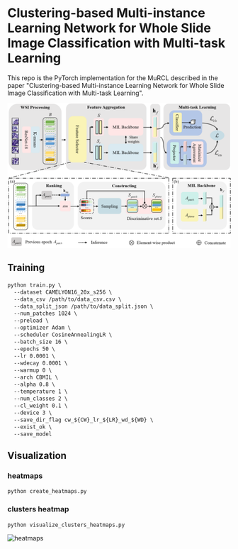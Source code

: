 # Clustering-based Multi-instance Learning Network for Whole Slide Image Classification with Multi-task Learning

This repo is the PyTorch implementation for the MuRCL described in the paper "Clustering-based Multi-instance Learning Network for Whole Slide Image Classification with Multi-task Learning".

![pipline](figs/pipeline.png)

## Training

```shell
python train.py \
  --dataset CAMELYON16_20x_s256 \
  --data_csv /path/to/data_csv.csv \
  --data_split_json /path/to/data_split.json \
  --num_patches 1024 \
  --preload \
  --optimizer Adam \
  --scheduler CosineAnnealingLR \
  --batch_size 16 \
  --epochs 50 \
  --lr 0.0001 \
  --wdecay 0.0001 \
  --warmup 0 \
  --arch CBMIL \
  --alpha 0.8 \
  --temperature 1 \
  --num_classes 2 \
  --cl_weight 0.1 \
  --device 3 \
  --save_dir_flag cw_${CW}_lr_${LR}_wd_${WD} \
  --exist_ok \
  --save_model
```

## Visualization

### heatmaps

```shell
python create_heatmaps.py
```

### clusters  heatmap

```shell
python visualize_clusters_heatmaps.py
```

![heatmaps](figs/heatmaps.png)



